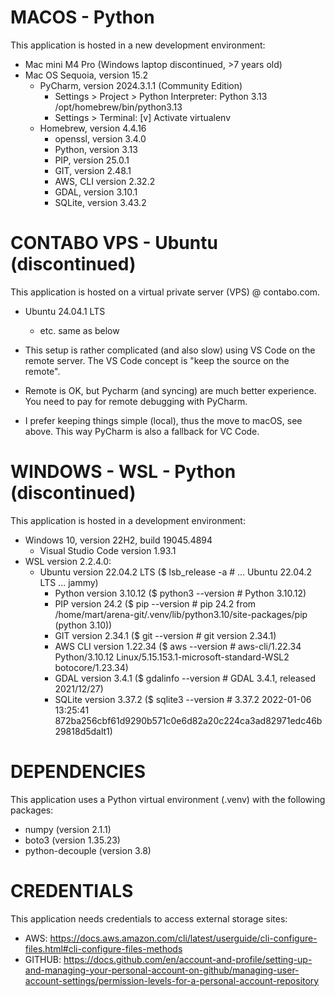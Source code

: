 # MACOS - Python

This application is hosted in a new development environment:
- Mac mini M4 Pro (Windows laptop discontinued, >7 years old)
- Mac OS Sequoia, version 15.2
  - PyCharm, version 2024.3.1.1 (Community Edition)
    - Settings > Project > Python Interpreter: Python 3.13 /opt/homebrew/bin/python3.13
    - Settings > Terminal: [v] Activate virtualenv
  - Homebrew, version 4.4.16
    - openssl, version 3.4.0
    - Python, version 3.13
    - PIP, version 25.0.1
    - GIT, version 2.48.1
    - AWS, CLI version 2.32.2
    - GDAL, version 3.10.1
    - SQLite, version 3.43.2

# CONTABO VPS - Ubuntu (discontinued)

This application is hosted on a virtual private server (VPS) @ contabo.com.
- Ubuntu 24.04.1 LTS
  - etc. same as below

- This setup is rather complicated (and also slow) using VS Code on the remote server. The VS Code concept is "keep the source on the remote".
- Remote is OK, but Pycharm (and syncing) are much better experience. You need to pay for remote debugging with PyCharm.
- I prefer keeping things simple (local), thus the move to macOS, see above. This way PyCharm is also a fallback for VC Code.

# WINDOWS - WSL - Python (discontinued)

This application is hosted in a development environment:
- Windows 10, version 22H2, build 19045.4894
  - Visual Studio Code version 1.93.1
- WSL version 2.2.4.0: 
  - Ubuntu version 22.04.2 LTS ($ lsb_release -a      # ... Ubuntu 22.04.2 LTS ... jammy)
    - Python version 3.10.12   ($ python3 --version   # Python 3.10.12)
    - PIP version 24.2         ($ pip --version       # pip 24.2 from /home/mart/arena-git/.venv/lib/python3.10/site-packages/pip (python 3.10))
    - GIT version 2.34.1       ($ git --version       # git version 2.34.1)
    - AWS CLI version 1.22.34  ($ aws --version       # aws-cli/1.22.34 Python/3.10.12 Linux/5.15.153.1-microsoft-standard-WSL2 botocore/1.23.34)
    - GDAL version 3.4.1       ($ gdalinfo --version  # GDAL 3.4.1, released 2021/12/27)
    - SQLite version 3.37.2    ($ sqlite3 --version   # 3.37.2 2022-01-06 13:25:41 872ba256cbf61d9290b571c0e6d82a20c224ca3ad82971edc46b29818d5dalt1)

# DEPENDENCIES  

This application uses a Python virtual environment (.venv) with the following packages:
- numpy (version 2.1.1)
- boto3 (version 1.35.23)
- python-decouple (version 3.8)

# CREDENTIALS

This application needs credentials to access external storage sites:
- AWS: https://docs.aws.amazon.com/cli/latest/userguide/cli-configure-files.html#cli-configure-files-methods
- GITHUB: https://docs.github.com/en/account-and-profile/setting-up-and-managing-your-personal-account-on-github/managing-user-account-settings/permission-levels-for-a-personal-account-repository
